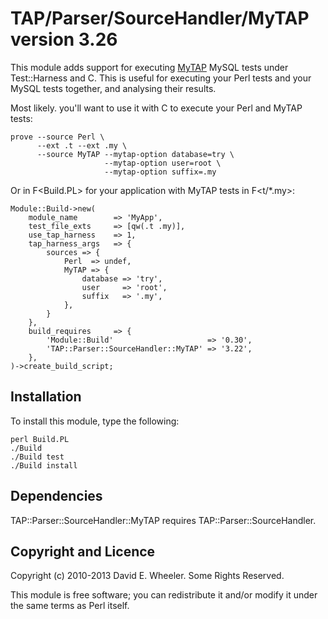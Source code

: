 TAP/Parser/SourceHandler/MyTAP version 3.26
===========================================

This module adds support for executing [MyTAP](http://github.com/theory/mytap)
MySQL tests under Test::Harness and C<prove>. This is useful for executing
your Perl tests and your MySQL tests together, and analysing their results.

Most likely. you'll want to use it with C<prove> to execute your Perl and
MyTAP tests:

    prove --source Perl \
          --ext .t --ext .my \
          --source MyTAP --mytap-option database=try \
                         --mytap-option user=root \
                         --mytap-option suffix=.my

Or in F<Build.PL> for your application with MyTAP tests in F<t/*.my>:

    Module::Build->new(
        module_name        => 'MyApp',
        test_file_exts     => [qw(.t .my)],
        use_tap_harness    => 1,
        tap_harness_args   => {
            sources => {
                Perl  => undef,
                MyTAP => {
                    database => 'try',
                    user     => 'root',
                    suffix   => '.my',
                },
            }
        },
        build_requires     => {
            'Module::Build'                     => '0.30',
            'TAP::Parser::SourceHandler::MyTAP' => '3.22',
        },
    )->create_build_script;

Installation
------------

To install this module, type the following:

    perl Build.PL
    ./Build
    ./Build test
    ./Build install

Dependencies
------------

TAP::Parser::SourceHandler::MyTAP requires TAP::Parser::SourceHandler.

Copyright and Licence
---------------------

Copyright (c) 2010-2013 David E. Wheeler. Some Rights Reserved.

This module is free software; you can redistribute it and/or modify it under
the same terms as Perl itself.
